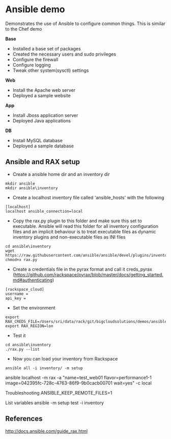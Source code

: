 
# Ansible demo


Demonstrates the use of Ansible to configure common things. This is similar to the Chef demo

**Base**
  * Installed a base set of packages
  * Created the necessary users and sudo privileges
  * Configure the firewall
  * Configure logging
  * Tweak other system(sysctl) settings

**Web**
  * Install the Apache web server
  * Deployed a sample website

**App**
  * Install Jboss application server
  * Deployed Java applications

**DB**
  * Install MySQL database
  * Deployed a sample database


## Ansible and RAX setup


 * Create a ansible home dir and an inventory dir

```
mkdir ansible
mkdir ansible\inventory
```

 * Create a localhost inventory file called 'ansible_hosts' with the following

```
[localhost]
localhost ansible_connection=local
```

 * Copy the rax.py plugin to this folder and make sure this set to executable. Ansible will read this folder for all inventory configuration files and an implicit behaviour is to treat executable files as dynamic inventory plugins and non-executable files as INI files

```
cd ansible\inventory
wget https://raw.githubusercontent.com/ansible/ansible/devel/plugins/inventory/rax.py
chmod+x rax.py
```

 * Create a credentials file in the pyrax format and call it creds_pyrax (https://github.com/rackspace/pyrax/blob/master/docs/getting_started.md#authenticating)

```
[rackspace_cloud]
username = 
api_key = 
```

 * Set the environment
```
export RAX_CREDS_FILE=/Users/sri/data/rack/git/bigcloudsolutions/demos/ansible/creds_pyrax
export RAX_REGION=lon
```

 * Test it
```
cd ansible\inventory
./rax.py --list
```

 * Now you can load your inventory from Rackspace
```
ansible all -i inventory/ -m setup
```

ansible localhost -m rax -a "name=test_web01 flavor=performance1-1 image=042395fc-728c-4763-86f9-9b0cacb00701 wait=yes" -c local


Troubleshooting
ANSIBLE_KEEP_REMOTE_FILES=1


List variables
ansible -m setup test -i inventory

## References


http://docs.ansible.com/guide_rax.html
